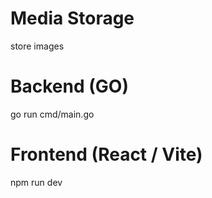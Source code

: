 # Media Storage
store images

# Backend (GO)
go run cmd/main.go

# Frontend (React / Vite)
npm run dev